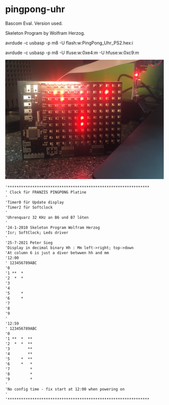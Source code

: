 # pingpong-uhr

Bascom Eval. Version used.

Skeleton Program by Wolfram Herzog.

avrdude -c usbasp -p m8 -U flash:w:PingPong_Uhr_PS2.hex:i

avrdude -c usbasp -p m8 -U lfuse:w:0xe4:m -U hfuse:w:0xc9:m 

![pingponguhr](https://github.com/petersieg/pingpong-uhr/blob/main/pingponguhr.jpeg)

```
'***************************************************************
' Clock für FRANZIS PINGPONG Platine
'
'Timer0 für Update display
'Timer2 für Softclock
'
'Uhrenquarz 32 KHz an B6 und B7 löten
'
'24-1-2010 Skeleton Program Wolfram Herzog
'Isr; SoftClock; Leds driver
'
'25-7-2021 Peter Sieg
'Display in decimal binary Hh : Mm left->right; top->down
'At column 6 is just a diver betwwen hh and mm
'12:00
' 123456789ABC
'0
'1 **  *
'2  *  *
'3
'4
'5     *
'6     *
'7
'8
'9
'
'12:59
' 123456789ABC
'0
'1 **  *  **
'2  *  *  **
'3        **
'4        **
'5     *  **
'6     *   *
'7         *
'8         *
'9         *
'
'No config time - fix start at 12:00 when powering on
'
'***************************************************************
